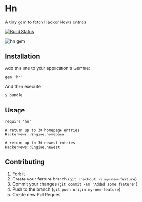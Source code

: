 # Hn

A tiny gem to fetch Hacker News entries

[![Build Status](https://secure.travis-ci.org/forresty/hn.png?branch=master)](http://travis-ci.org/forresty/hn)

![hn gem](http://forresty.com/images/hn.png)

## Installation

Add this line to your application's Gemfile:

    gem 'hn'

And then execute:

    $ bundle

## Usage

    require 'hn'

    # return up to 30 homepage entries
    HackerNews::Engine.homepage

    # return up to 30 newest entries
    HackerNews::Engine.newest

## Contributing

1. Fork it
2. Create your feature branch (`git checkout -b my-new-feature`)
3. Commit your changes (`git commit -am 'Added some feature'`)
4. Push to the branch (`git push origin my-new-feature`)
5. Create new Pull Request
